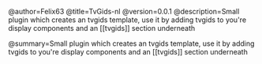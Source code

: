 @author=Felix63
@title=TvGids-nl
@version=0.0.1
@description=Small plugin which creates an tvgids template, use it by adding tvgids to you're display components and an [[tvgids]] section underneath

@summary=Small plugin which creates an tvgids template, use it by adding tvgids to you're display components and an [[tvgids]] section underneath
